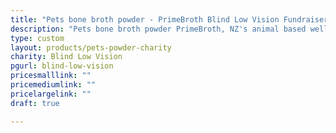 ```yaml
---
title: "Pets bone broth powder - PrimeBroth Blind Low Vision Fundraiser"
description: "Pets bone broth powder PrimeBroth, NZ's animal based wellness drink for pets"
type: custom
layout: products/pets-powder-charity
charity: Blind Low Vision
pgurl: blind-low-vision
pricesmalllink: ""
pricemediumlink: ""
pricelargelink: ""
draft: true

---
```


